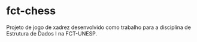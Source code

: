 # fct-chess

Projeto de jogo de xadrez desenvolvido como trabalho para a disciplina de Estrutura de Dados I na FCT-UNESP.
